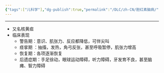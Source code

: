 ```yaml
---
{"tags":["儿科学"],"dg-publish":true,"permalink":"/DLC/zh-CN/胆红素脑病/","dgPassFrontmatter":true}
---
```


---
+ 又名核黄疸
+ 临床表现
	+ 警告期：意识、肌张力、反应都降低，可伴尖叫
	+ 痉挛期 ：抽搐，发热，角弓反张，甚至呼吸暂停，肌张力增高
	+ 恢复期：各项逐渐恢复
	+ 后遗症期：手足徐动，眼球运动障碍，听力障碍，牙发育不良，甚至脑瘫、智力障碍
